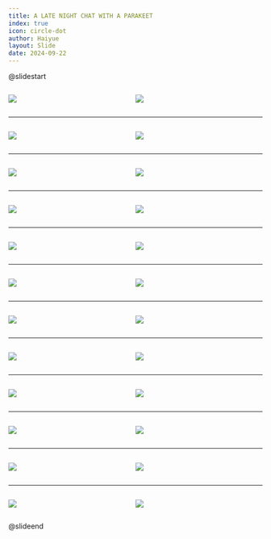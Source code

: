 ```yaml
---
title: A LATE NIGHT CHAT WITH A PARAKEET
index: true
icon: circle-dot
author: Haiyue
layout: Slide
date: 2024-09-22
---
```

 
@slidestart

<div style="display:flex">
<div style="flex:1">

![](https://raw.githubusercontent.com/yclord/reading/refs/heads/master/english/Level-P/A%20LATE%20NIGHT%20CHAT%20WITH%20A%20PARAKEET/001.webp)
</div>
<div style="flex:1">

![](https://raw.githubusercontent.com/yclord/reading/refs/heads/master/english/Level-P/A%20LATE%20NIGHT%20CHAT%20WITH%20A%20PARAKEET/002.webp)
</div>
</div>

---

<div style="display:flex">
<div style="flex:1">

![](https://raw.githubusercontent.com/yclord/reading/refs/heads/master/english/Level-P/A%20LATE%20NIGHT%20CHAT%20WITH%20A%20PARAKEET/003.webp)
</div>
<div style="flex:1">

![](https://raw.githubusercontent.com/yclord/reading/refs/heads/master/english/Level-P/A%20LATE%20NIGHT%20CHAT%20WITH%20A%20PARAKEET/004.webp)
</div>
</div>

---

<div style="display:flex">
<div style="flex:1">

![](https://raw.githubusercontent.com/yclord/reading/refs/heads/master/english/Level-P/A%20LATE%20NIGHT%20CHAT%20WITH%20A%20PARAKEET/005.webp)
</div>
<div style="flex:1">

![](https://raw.githubusercontent.com/yclord/reading/refs/heads/master/english/Level-P/A%20LATE%20NIGHT%20CHAT%20WITH%20A%20PARAKEET/006.webp)
</div>
</div>

---

<div style="display:flex">
<div style="flex:1">

![](https://raw.githubusercontent.com/yclord/reading/refs/heads/master/english/Level-P/A%20LATE%20NIGHT%20CHAT%20WITH%20A%20PARAKEET/007.webp)
</div>
<div style="flex:1">

![](https://raw.githubusercontent.com/yclord/reading/refs/heads/master/english/Level-P/A%20LATE%20NIGHT%20CHAT%20WITH%20A%20PARAKEET/008.webp)
</div>
</div>

---

<div style="display:flex">
<div style="flex:1">

![](https://raw.githubusercontent.com/yclord/reading/refs/heads/master/english/Level-P/A%20LATE%20NIGHT%20CHAT%20WITH%20A%20PARAKEET/009.webp)
</div>
<div style="flex:1">

![](https://raw.githubusercontent.com/yclord/reading/refs/heads/master/english/Level-P/A%20LATE%20NIGHT%20CHAT%20WITH%20A%20PARAKEET/010.webp)
</div>
</div>

---

<div style="display:flex">
<div style="flex:1">

![](https://raw.githubusercontent.com/yclord/reading/refs/heads/master/english/Level-P/A%20LATE%20NIGHT%20CHAT%20WITH%20A%20PARAKEET/011.webp)
</div>
<div style="flex:1">

![](https://raw.githubusercontent.com/yclord/reading/refs/heads/master/english/Level-P/A%20LATE%20NIGHT%20CHAT%20WITH%20A%20PARAKEET/012.webp)
</div>
</div>

---

<div style="display:flex">
<div style="flex:1">

![](https://raw.githubusercontent.com/yclord/reading/refs/heads/master/english/Level-P/A%20LATE%20NIGHT%20CHAT%20WITH%20A%20PARAKEET/013.webp)
</div>
<div style="flex:1">

![](https://raw.githubusercontent.com/yclord/reading/refs/heads/master/english/Level-P/A%20LATE%20NIGHT%20CHAT%20WITH%20A%20PARAKEET/014.webp)
</div>
</div>

---

<div style="display:flex">
<div style="flex:1">

![](https://raw.githubusercontent.com/yclord/reading/refs/heads/master/english/Level-P/A%20LATE%20NIGHT%20CHAT%20WITH%20A%20PARAKEET/015.webp)
</div>
<div style="flex:1">

![](https://raw.githubusercontent.com/yclord/reading/refs/heads/master/english/Level-P/A%20LATE%20NIGHT%20CHAT%20WITH%20A%20PARAKEET/016.webp)
</div>
</div>

---

<div style="display:flex">
<div style="flex:1">

![](https://raw.githubusercontent.com/yclord/reading/refs/heads/master/english/Level-P/A%20LATE%20NIGHT%20CHAT%20WITH%20A%20PARAKEET/017.webp)
</div>
<div style="flex:1">

![](https://raw.githubusercontent.com/yclord/reading/refs/heads/master/english/Level-P/A%20LATE%20NIGHT%20CHAT%20WITH%20A%20PARAKEET/018.webp)
</div>
</div>

---

<div style="display:flex">
<div style="flex:1">

![](https://raw.githubusercontent.com/yclord/reading/refs/heads/master/english/Level-P/A%20LATE%20NIGHT%20CHAT%20WITH%20A%20PARAKEET/019.webp)
</div>
<div style="flex:1">

![](https://raw.githubusercontent.com/yclord/reading/refs/heads/master/english/Level-P/A%20LATE%20NIGHT%20CHAT%20WITH%20A%20PARAKEET/020.webp)
</div>
</div>

---

<div style="display:flex">
<div style="flex:1">

![](https://raw.githubusercontent.com/yclord/reading/refs/heads/master/english/Level-P/A%20LATE%20NIGHT%20CHAT%20WITH%20A%20PARAKEET/021.webp)
</div>
<div style="flex:1">

![](https://raw.githubusercontent.com/yclord/reading/refs/heads/master/english/Level-P/A%20LATE%20NIGHT%20CHAT%20WITH%20A%20PARAKEET/022.webp)
</div>
</div>

---

<div style="display:flex">
<div style="flex:1">

![](https://raw.githubusercontent.com/yclord/reading/refs/heads/master/english/Level-P/A%20LATE%20NIGHT%20CHAT%20WITH%20A%20PARAKEET/023.webp)
</div>
<div style="flex:1">

![](https://raw.githubusercontent.com/yclord/reading/refs/heads/master/english/Level-P/A%20LATE%20NIGHT%20CHAT%20WITH%20A%20PARAKEET/024.webp)
</div>
</div>

@slideend